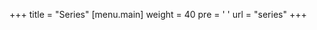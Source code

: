 +++
title = "Series"
[menu.main]
  weight = 40
  pre = '<i class="fas fa-fw fa-columns"></i> '
  url = "series"
+++
